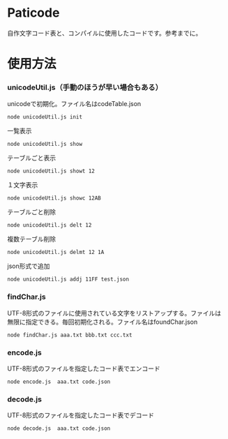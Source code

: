 # Paticode
自作文字コード表と、コンパイルに使用したコードです。参考までに。

# 使用方法
### unicodeUtil.js（手動のほうが早い場合もある）
unicodeで初期化。ファイル名はcodeTable.json
```
node unicodeUtil.js init
```
一覧表示
```
node unicodeUtil.js show
```
テーブルごと表示
```
node unicodeUtil.js showt 12
```
１文字表示
```
node unicodeUtil.js showc 12AB
```
テーブルごと削除
```
node unicodeUtil.js delt 12
```
複数テーブル削除
```
node unicodeUtil.js delmt 12 1A
```
json形式で追加
```
node unicodeUtil.js addj 11FF test.json
```
### findChar.js
UTF-8形式のファイルに使用されている文字をリストアップする。ファイルは無限に指定できる。毎回初期化される。ファイル名はfoundChar.json
```
node findChar.js aaa.txt bbb.txt ccc.txt
```
### encode.js
UTF-8形式のファイルを指定したコード表でエンコード
```
node encode.js  aaa.txt code.json
```
### decode.js
UTF-8形式のファイルを指定したコード表でデコード
```
node decode.js  aaa.txt code.json
```